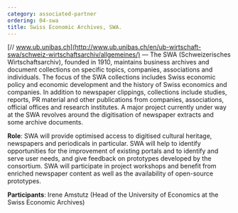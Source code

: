 ```yaml
---
category: associated-partner
ordering: 04-swa
title: Swiss Economic Archives, SWA.
---
```


[// www.ub.unibas.ch](http://www.ub.unibas.ch/en/ub-wirtschaft-swa/schweiz-wirtschaftsarchiv/allgemeines/) &mdash;  The SWA (Schweizerisches Wirtschaftsarchiv), founded in 1910, maintains business archives and document collections on specific topics, companies, associations and individuals. The focus of the SWA collections includes Swiss economic policy and economic development and the history of Swiss economics and companies. In addition to newspaper clippings, collections include studies, reports, PR material and other publications from companies, associations, official offices and research institutes. A major project currently under way at the SWA revolves around the digitisation of newspaper extracts and some archive documents.

**Role**: SWA will provide optimised access to digitised cultural heritage, newspapers and periodicals in particular. SWA will help to identify opportunities for the improvement of existing portals and to identify and serve user needs, and give feedback on prototypes developed by the consortium. SWA will participate in project workshops and benefit from enriched newspaper content as well as the availability of open-source prototypes.

**Participants**: Irene Amstutz (Head of the University of Economics at the Swiss Economic Archives)
